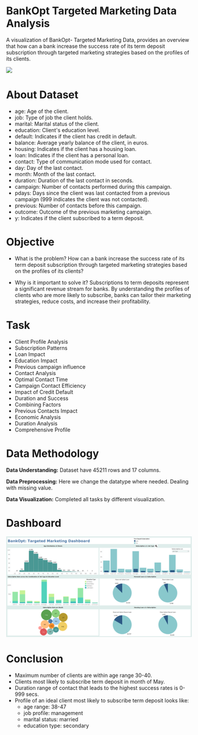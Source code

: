 # BankOpt Targeted Marketing Data Analysis
A visualization of BankOpt- Targeted Marketing Data, provides an overview that how can a bank increase the success rate of its term deposit subscription through targeted marketing strategies based on the profiles of its clients.

<img src ="https://fintech.smartosc.com/wp-content/uploads/2022/10/image-10.jpeg">

# About Dataset
* age: Age of the client.
* job: Type of job the client holds.
* marital: Marital status of the client.
* education: Client's education level.
* default: Indicates if the client has credit in default.
* balance: Average yearly balance of the client, in euros.
* housing: Indicates if the client has a housing loan.
* loan: Indicates if the client has a personal loan.
* contact: Type of communication mode used for contact.
* day: Day of the last contact.
* month: Month of the last contact.
* duration: Duration of the last contact in seconds.
* campaign: Number of contacts performed during this campaign.
* pdays: Days since the client was last contacted from a previous campaign (999 indicates the client was not contacted).
* previous: Number of contacts before this campaign.
* outcome: Outcome of the previous marketing campaign.
* y: Indicates if the client subscribed to a term deposit.

# Objective
* What is the problem?
How can a bank increase the success rate of its term deposit subscription through targeted marketing strategies based on the profiles of its clients?

* Why is it important to solve it?
Subscriptions to term deposits represent a significant revenue stream for banks. By understanding the profiles of clients who are more likely to subscribe, banks can tailor their marketing strategies, reduce costs, and increase their profitability.

# Task
* Client Profile Analysis
* Subscription Patterns
* Loan Impact
* Education Impact
* Previous campaign influence
* Contact Analysis
* Optimal Contact Time
* Campaign Contact Efficiency
* Impact of Credit Default
* Duration and Success
* Combining Factors
* Previous Contacts Impact
* Economic Analysis
* Duration Analysis
* Comprehensive Profile

# Data Methodology
**Data Understanding:** Dataset have 45211 rows and 17 columns.

**Data Preprocessing:** Here we change the datatype where needed. Dealing with missing value.

**Data Visualization:** Completed all tasks by different visualization.

# Dashboard
![BankOpt Dashboard](https://github.com/divyanshi14/BankOpt_Targeted_Marketing_Data_Analysis/blob/868c71bfbbb33a7f77daf69d82378764540b4432/BankOpt%20Dashboard.png)

# Conclusion 
* Maximum number of clients are within age range 30-40.
* Clients most likely to subscribe term deposit in month of May.
* Duration range of contact that leads to the highest success rates is 0-999 secs.
* Profile of an ideal client most likely to subscribe term deposit looks like:
     * age range: 38-47
     * job profile: management
     * marital status: married
     * education type: secondary
